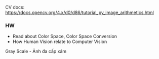 CV docs: https://docs.opencv.org/4.x/d0/d86/tutorial_py_image_arithmetics.html
### HW
+ Read about Color Space, Color Space Conversion
+ How Human Vision relate to Computer Vision

Gray Scale - Ảnh đa cấp xám
